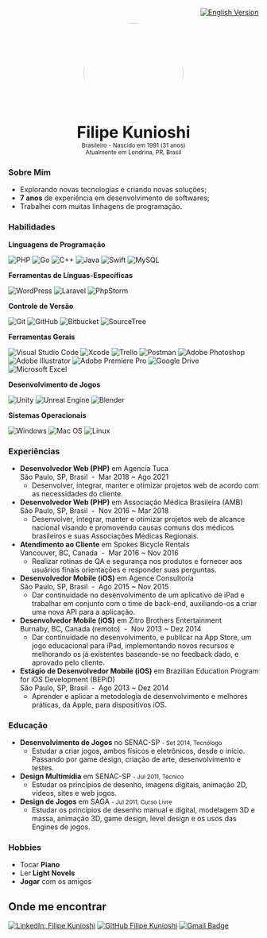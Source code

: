 <div align="right">

[![English Version](https://img.shields.io/badge/English-%23563D7C.svg?style=for-the-badge&logo=googletranslate&labelColor=dedede&logoColor=4b8bf4&color=4c8cf5)](/full-version/en/README.md)

</div>
<p align="center">
  <a href="https://github.com/kunioshi"><img src="https://github.com/kunioshi.png" width="200" style="border-radius:50%" /></a><br/>
  <font size="+3em" bold><b>Filipe Kunioshi</b></font><br/>
  <small>Brasileiro - Nascido em 1991 (31 anos)<br/>
  Atualmente em Londrina, PR, Brasil</small>
</p>
    
<h3>Sobre Mim</h3>

* Explorando novas tecnologias e criando novas soluções;
* **7 anos** de experiência em desenvolvimento de softwares;
* Trabalhei com muitas linhagens de programação.

<h3>Habilidades</h3>

**Linguagens de Programação**

![PHP](https://img.shields.io/badge/php-%23777BB4.svg?style=for-the-badge&logo=php&logoColor=white)
![Go](https://img.shields.io/badge/go-%2300ADD8.svg?style=for-the-badge&logo=go&logoColor=white)
![C++](https://img.shields.io/badge/c++-%2300599C.svg?style=for-the-badge&logo=c%2B%2B&logoColor=white)
![Java](https://img.shields.io/badge/java-%23ED8B00.svg?style=for-the-badge&logo=java&logoColor=white)
![Swift](https://img.shields.io/badge/swift-F54A2A?style=for-the-badge&logo=swift&logoColor=white)
![MySQL](https://img.shields.io/badge/mysql-%2300f.svg?style=for-the-badge&logo=mysql&logoColor=white)

**Ferramentas de Línguas-Específicas**

![WordPress](https://img.shields.io/badge/WordPress-%23117AC9.svg?style=for-the-badge&logo=WordPress&logoColor=white)
![Laravel](https://img.shields.io/badge/laravel-%23FF2D20.svg?style=for-the-badge&logo=laravel&logoColor=white)
![PhpStorm](https://img.shields.io/badge/phpstorm-143?style=for-the-badge&logo=phpstorm&logoColor=white&color=darkorchid)

**Controle de Versão**

![Git](https://img.shields.io/badge/git-%23F05033.svg?style=for-the-badge&logo=git&logoColor=white)
![GitHub](https://img.shields.io/badge/github-%23121011.svg?style=for-the-badge&logo=github&logoColor=white)
![Bitbucket](https://img.shields.io/badge/bitbucket-%230047B3.svg?style=for-the-badge&logo=bitbucket&logoColor=white)
![SourceTree](https://img.shields.io/badge/SourceTree-%23563D7C.svg?style=for-the-badge&logo=sourcetree&logoColor=white&color=blue)

**Ferramentas Gerais**

![Visual Studio Code](https://img.shields.io/badge/Visual%20Studio%20Code-0078d7.svg?style=for-the-badge&logo=visual-studio-code&logoColor=white&color=008cd4)
![Xcode](https://img.shields.io/badge/Xcode-007ACC?style=for-the-badge&logo=Xcode&logoColor=white)
![Trello](https://img.shields.io/badge/Trello-%23026AA7.svg?style=for-the-badge&logo=Trello&logoColor=white)
![Postman](https://img.shields.io/badge/Postman-FF6C37?style=for-the-badge&logo=postman&logoColor=white)
![Adobe Photoshop](https://img.shields.io/badge/Photoshop-%2331A8FF.svg?style=for-the-badge&logo=adobe%20photoshop&logoColor=white)
![Adobe Illustrator](https://img.shields.io/badge/Illustrator-%23FF9A00.svg?style=for-the-badge&logo=adobe%20illustrator&logoColor=white)
![Adobe Premiere Pro](https://img.shields.io/badge/Premiere%20Pro-9999FF.svg?style=for-the-badge&logo=Adobe%20Premiere%20Pro&logoColor=white)
![Google Drive](https://img.shields.io/badge/Google%20Drive-4285F4?style=for-the-badge&logo=googledrive&logoColor=white)
![Microsoft Excel](https://img.shields.io/badge/Microsoft_Excel-217346?style=for-the-badge&logo=microsoft-excel&logoColor=white)

**Desenvolvimento de Jogos**

![Unity](https://img.shields.io/badge/unity-%23000000.svg?style=for-the-badge&logo=unity&logoColor=white)
![Unreal Engine](https://img.shields.io/badge/unrealengine-%23313131.svg?style=for-the-badge&logo=unrealengine&logoColor=white)
![Blender](https://img.shields.io/badge/blender-%23F5792A.svg?style=for-the-badge&logo=blender&logoColor=white)

**Sistemas Operacionais**

![Windows](https://img.shields.io/badge/Windows-0078D6?style=for-the-badge&logo=windows&logoColor=white)
![Mac OS](https://img.shields.io/badge/mac%20os-000000?style=for-the-badge&logo=macos&logoColor=F0F0F0)
![Linux](https://img.shields.io/badge/Linux-FCC624?style=for-the-badge&logo=linux&logoColor=black)

<h3>Experiências</h3>

* **Desenvolvedor Web (PHP)** em Agencia Tuca <br/>São Paulo, SP, Brasil &nbsp;-&nbsp; Mar 2018 ~ Ago 2021
  * Desenvolver, integrar, manter e otimizar projetos web de acordo com as necessidades do cliente.
* **Desenvolvedor Web (PHP)** em Associação Médica Brasileira (AMB)<br/>São Paulo, SP, Brasil &nbsp;-&nbsp; Nov 2016 ~ Mar 2018
  * Desenvolver, integrar, manter e otimizar projetos web de alcance nacional visando e promovendo causas comuns dos médicos brasileiros e suas Associações Médicas Regionais.
* **Atendimento ao Cliente** em Spokes Bicycle Rentals<br/>Vancouver, BC, Canada &nbsp;-&nbsp; Mar 2016 ~ Nov 2016
  * Realizar rotinas de QA e segurança nos produtos e fornecer aos usuários finais orientações e responder suas perguntas.
* **Desenvolvedor Mobile (iOS)** em Agence Consultoria <br/>São Paulo, SP, Brasil &nbsp;-&nbsp; Ago 2015 ~ Nov 2015
  * Dar continuidade no desenvolvimento de um aplicativo de iPad e trabalhar em conjunto com o time de back-end, auxiliando-os a criar uma nova API para a aplicação.
* **Desenvolvedor Mobile (iOS)** em Zitro Brothers Entertainment <br/>Burnaby, BC, Canada (remoto) &nbsp;-&nbsp; Nov 2013 ~ Dez 2014
  * Dar continuidade no desenvolvimento, e publicar na App Store, um jogo educacional para iPad, implementando novos recursos e melhorando os já existentes baseando-se no feedback dado, e aprovado pelo cliente.
* **Estágio de Desenvolvedor Mobile (iOS)** em Brazilian Education Program for iOS Development (BEPiD)<br/>São Paulo, SP, Brasil &nbsp;-&nbsp; Ago 2013 ~ Dez 2014
  * Aprender e aplicar a metodologia de desenvolvimento e melhores práticas, da Apple, para dispositivos iOS.

<h3>Educação</h3>

* **Desenvolvimento de Jogos** no SENAC-SP <small>- Set 2014, Tecnólogo</small>
  * Estudar a criar jogos, ambos físicos e eletrônicos, desde o início. Passando por game design, criação de arte, desenvolvimento e testes.
* **Design Multimídia** em SENAC-SP <small>- Jul 2011, Técnico</small>
  * Estudar os princípios de desenho, imagens digitais, animação 2D, vídeos, sites e web jogos.
* **Design de Jogos** em SAGA  <small>- Jul 2011, Curso Livre</small>
  * Estudar os princípios de desenho manual e digital, modelagem 3D e massa, animação 3D, game design, level design e os usos das Engines de jogos.

<h3>Hobbies</h3>

* Tocar **Piano**
* Ler **Light Novels**
* **Jogar** com os amigos

<h2>Onde me encontrar</h2>

[![LinkedIn: Filipe Kunioshi](https://img.shields.io/badge/-LinkedIn-blue?style=for-the-badge&logo=Linkedin&logoColor=white&link=https://www.linkedin.com/in/filipekunioshi/)](https://www.linkedin.com/in/filipekunioshi/)
[![GitHub Filipe Kunioshi](https://img.shields.io/badge/GitHub-%23563D7C.svg?style=for-the-badge&logo=github&logoColor=white&color=black)](https://github.com/kunioshi)
[![Gmail Badge](https://img.shields.io/badge/Email-%23563D7C.svg?style=for-the-badge&logo=maildotru&logoColor=white&color=blue&link=mailto:filipekunioshi@hotmail.com)](mailto:filipekunioshi@hotmail.com)